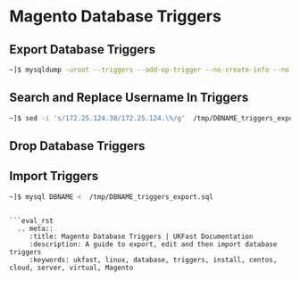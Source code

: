 # Magento Database Triggers

## Export Database Triggers

```bash
~]$ mysqldump -uroot --triggers --add-op-trigger --no-create-info --no-data --no-create-db --skip-opt DBNAME > /tmp/DBNAME_triggers_export.sql
```

## Search and Replace Username In Triggers

```bash
~]$ sed -i 's/172.25.124.38/172.25.124.\%/g'  /tmp/DBNAME_triggers_export.sql
```

## Drop Database Triggers

## Import Triggers

```bash
~]$ mysql DBNAME <  /tmp/DBNAME_triggers_export.sql
```

```

```eval_rst
  .. meta::
     :title: Magento Database Triggers | UKFast Documentation
     :description: A guide to export, edit and then import database triggers
     :keywords: ukfast, linux, database, triggers, install, centos, cloud, server, virtual, Magento


